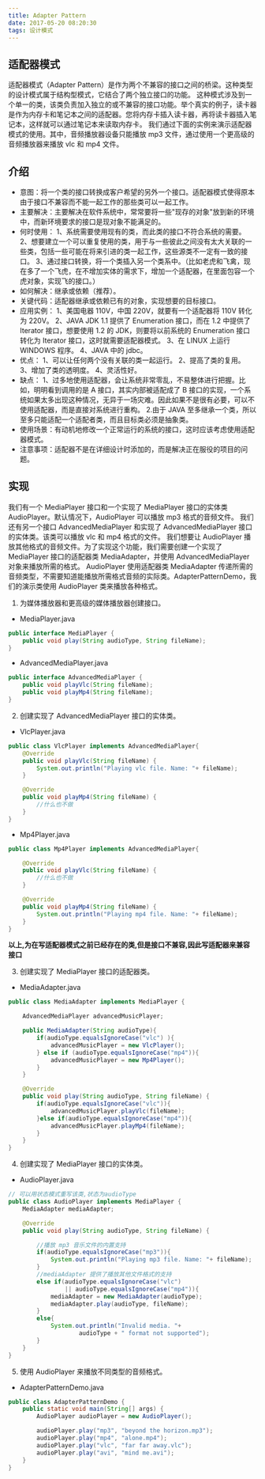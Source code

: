 ```yaml
---
title: Adapter Pattern
date: 2017-05-20 08:20:30
tags: 设计模式
---
```


## 适配器模式
适配器模式（Adapter Pattern）是作为两个不兼容的接口之间的桥梁。这种类型的设计模式属于结构型模式，它结合了两个独立接口的功能。
这种模式涉及到一个单一的类，该类负责加入独立的或不兼容的接口功能。举个真实的例子，读卡器是作为内存卡和笔记本之间的适配器。您将内存卡插入读卡器，再将读卡器插入笔记本，这样就可以通过笔记本来读取内存卡。
我们通过下面的实例来演示适配器模式的使用。其中，音频播放器设备只能播放 mp3 文件，通过使用一个更高级的音频播放器来播放 vlc 和 mp4 文件。

## 介绍
* 意图：将一个类的接口转换成客户希望的另外一个接口。适配器模式使得原本由于接口不兼容而不能一起工作的那些类可以一起工作。
* 主要解决：主要解决在软件系统中，常常要将一些"现存的对象"放到新的环境中，而新环境要求的接口是现对象不能满足的。
* 何时使用： 1、系统需要使用现有的类，而此类的接口不符合系统的需要。 2、想要建立一个可以重复使用的类，用于与一些彼此之间没有太大关联的一些类，包括一些可能在将来引进的类一起工作，这些源类不一定有一致的接口。 3、通过接口转换，将一个类插入另一个类系中。（比如老虎和飞禽，现在多了一个飞虎，在不增加实体的需求下，增加一个适配器，在里面包容一个虎对象，实现飞的接口。）
* 如何解决：继承或依赖（推荐）。
* 关键代码：适配器继承或依赖已有的对象，实现想要的目标接口。
* 应用实例： 1、美国电器 110V，中国 220V，就要有一个适配器将 110V 转化为 220V。 2、JAVA JDK 1.1 提供了 Enumeration 接口，而在 1.2 中提供了 Iterator 接口，想要使用 1.2 的 JDK，则要将以前系统的 Enumeration 接口转化为 Iterator 接口，这时就需要适配器模式。 3、在 LINUX 上运行 WINDOWS 程序。 4、JAVA 中的 jdbc。
* 优点： 1、可以让任何两个没有关联的类一起运行。 2、提高了类的复用。 3、增加了类的透明度。 4、灵活性好。
* 缺点： 1、过多地使用适配器，会让系统非常零乱，不易整体进行把握。比如，明明看到调用的是 A 接口，其实内部被适配成了 B 接口的实现，一个系统如果太多出现这种情况，无异于一场灾难。因此如果不是很有必要，可以不使用适配器，而是直接对系统进行重构。 2.由于 JAVA 至多继承一个类，所以至多只能适配一个适配者类，而且目标类必须是抽象类。
* 使用场景：有动机地修改一个正常运行的系统的接口，这时应该考虑使用适配器模式。
* 注意事项：适配器不是在详细设计时添加的，而是解决正在服役的项目的问题。

## 实现
我们有一个 MediaPlayer 接口和一个实现了 MediaPlayer 接口的实体类 AudioPlayer。默认情况下，AudioPlayer 可以播放 mp3 格式的音频文件。
我们还有另一个接口 AdvancedMediaPlayer 和实现了 AdvancedMediaPlayer 接口的实体类。该类可以播放 vlc 和 mp4 格式的文件。
我们想要让 AudioPlayer 播放其他格式的音频文件。为了实现这个功能，我们需要创建一个实现了 MediaPlayer 接口的适配器类 MediaAdapter，并使用 AdvancedMediaPlayer 对象来播放所需的格式。
AudioPlayer 使用适配器类 MediaAdapter 传递所需的音频类型，不需要知道能播放所需格式音频的实际类。AdapterPatternDemo，我们的演示类使用 AudioPlayer 类来播放各种格式。

1. 为媒体播放器和更高级的媒体播放器创建接口。
 * MediaPlayer.java
```java
public interface MediaPlayer {
    public void play(String audioType, String fileName);
}
```
 * AdvancedMediaPlayer.java
```java
public interface AdvancedMediaPlayer {  
    public void playVlc(String fileName);
    public void playMp4(String fileName);
}
```

2. 创建实现了 AdvancedMediaPlayer 接口的实体类。
 * VlcPlayer.java
```java
public class VlcPlayer implements AdvancedMediaPlayer{
    @Override
    public void playVlc(String fileName) {
        System.out.println("Playing vlc file. Name: "+ fileName);       
    }

    @Override
    public void playMp4(String fileName) {
        //什么也不做
    }
}
```
 * Mp4Player.java
```java
public class Mp4Player implements AdvancedMediaPlayer{

    @Override
    public void playVlc(String fileName) {
        //什么也不做
    }

    @Override
    public void playMp4(String fileName) {
        System.out.println("Playing mp4 file. Name: "+ fileName);        
    }
}
```
 **以上,为在写适配器模式之前已经存在的类,但是接口不兼容,因此写适配器来兼容接口**

3. 创建实现了 MediaPlayer 接口的适配器类。 
 * MediaAdapter.java
```java
public class MediaAdapter implements MediaPlayer {

    AdvancedMediaPlayer advancedMusicPlayer;

    public MediaAdapter(String audioType){
        if(audioType.equalsIgnoreCase("vlc") ){
            advancedMusicPlayer = new VlcPlayer();         
        } else if (audioType.equalsIgnoreCase("mp4")){
            advancedMusicPlayer = new Mp4Player();
        } 
    }

    @Override
    public void play(String audioType, String fileName) {
        if(audioType.equalsIgnoreCase("vlc")){
            advancedMusicPlayer.playVlc(fileName);
        }else if(audioType.equalsIgnoreCase("mp4")){
            advancedMusicPlayer.playMp4(fileName);
        }
    }
}
```
4. 创建实现了 MediaPlayer 接口的实体类。
 * AudioPlayer.java
```java
// 可以用状态模式重写该类,状态为audioType
public class AudioPlayer implements MediaPlayer {
    MediaAdapter mediaAdapter; 

    @Override
    public void play(String audioType, String fileName) {      

        //播放 mp3 音乐文件的内置支持
        if(audioType.equalsIgnoreCase("mp3")){
            System.out.println("Playing mp3 file. Name: "+ fileName);           
        } 
        //mediaAdapter 提供了播放其他文件格式的支持
        else if(audioType.equalsIgnoreCase("vlc") 
                || audioType.equalsIgnoreCase("mp4")){
            mediaAdapter = new MediaAdapter(audioType);
            mediaAdapter.play(audioType, fileName);
        }
        else{
            System.out.println("Invalid media. "+
                    audioType + " format not supported");
        }
    }   
}
```

5. 使用 AudioPlayer 来播放不同类型的音频格式。
 * AdapterPatternDemo.java
```java
public class AdapterPatternDemo {
    public static void main(String[] args) {
        AudioPlayer audioPlayer = new AudioPlayer();

        audioPlayer.play("mp3", "beyond the horizon.mp3");
        audioPlayer.play("mp4", "alone.mp4");
        audioPlayer.play("vlc", "far far away.vlc");
        audioPlayer.play("avi", "mind me.avi");
    }
}
```
